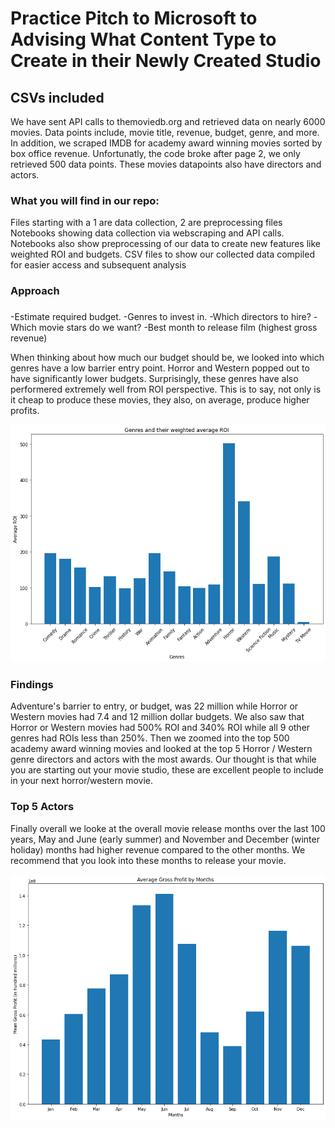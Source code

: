 


# Practice Pitch to Microsoft to Advising What Content Type to Create in their Newly Created Studio


## CSVs included
We have sent API calls to themoviedb.org and retrieved data on nearly 6000 movies. Data points include, movie title, revenue, budget, genre, and more.
In addition, we scraped IMDB for academy award winning movies sorted by box office revenue. Unfortunatly, the code broke after page 2, we only retrieved 500 data points. These movies datapoints also have directors and actors.

### What you will find in our repo:
Files starting with a 1 are data collection, 2 are preprocessing files
Notebooks showing data collection via webscraping and API calls. Notebooks also show preprocessing of our data to create new features like weighted ROI and budgets.
CSV files to show our collected data compiled for easier access and subsequent analysis

### Approach

###
-Estimate required budget.
-Genres to invest in.
-Which directors to hire?
-Which movie stars do we want?
-Best month to release film (highest gross revenue)


When thinking about how much our budget should be, we looked into which genres have a low barrier entry point. 
Horror and Western popped out to have significantly lower budgets. Surprisingly, these genres have also performered extremely well from ROI perspective. This is to say, not only is it cheap to produce these movies, they also, on average, produce higher profits.

![genresvswightedROI](https://github.com/chrispfchung/mediaproject/blob/master/images/genresandweightedROI.png)

### Findings

Adventure's barrier to entry, or budget, was 22 million while Horror or Western movies had 7.4 and 12 million dollar budgets.
We also saw that Horror or Western movies had 500% ROI and 340% ROI while all 9 other genres had ROIs less than 250%.
Then we zoomed into the top 500 academy award winning movies and looked at the top 5 Horror / Western genre directors and actors with the most awards. Our thought is that while you are starting out your movie studio, these are excellent people to include in your next horror/western movie.

### Top 5 Actors



Finally overall we looke at the overall movie release months over the last 100 years, May and June (early summer) and November and December (winter holiday) months had higher revenue compared to the other months. We recommend that you look into these months to release your movie.

![grossprofitbymonth](https://github.com/chrispfchung/mediaproject/blob/master/images/grossprofitbymonth.png)



